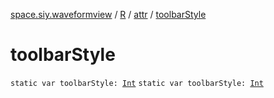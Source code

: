 [space.siy.waveformview](../../index.md) / [R](../index.md) / [attr](index.md) / [toolbarStyle](./toolbar-style.md)

# toolbarStyle

`static var toolbarStyle: `[`Int`](https://kotlinlang.org/api/latest/jvm/stdlib/kotlin/-int/index.html)
`static var toolbarStyle: `[`Int`](https://kotlinlang.org/api/latest/jvm/stdlib/kotlin/-int/index.html)